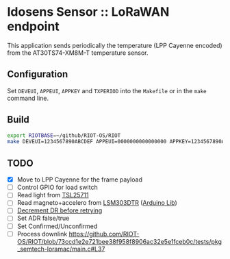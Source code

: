 # Idosens Sensor :: LoRaWAN endpoint

This application sends periodically the temperature (LPP Cayenne encoded) from the AT30TS74-XM8M-T temperature sensor.

## Configuration

Set `DEVEUI`, `APPEUI`, `APPKEY` and `TXPERIOD` into the `Makefile` or in the `make` command line.

## Build

```bash
export RIOTBASE=~/github/RIOT-OS/RIOT
make DEVEUI=1234567890ABCDEF APPEUI=0000000000000000 APPKEY=1234567890ABCDEF1234567890ABCDEF
```

## TODO

* [x] Move to LPP Cayenne for the frame payload
* [ ] Control GPIO for load switch
* [ ] Read light from [TSL25711](https://github.com/adafruit/TSL2561-Arduino-Library)
* [ ] Read magneto+accelero from [LSM303DTR](https://www.st.com/en/mems-and-sensors/lsm303d.html) ([Arduino Lib](https://www.arduino.cc/reference/en/libraries/lsm303/))
* [ ] [Decrement DR before retrying](https://github.com/CampusIoT/orbimote/blob/2174ea10d13ad1386c777ec321da30fe0909b44f/field_test_device/loramac_utils.c#L97)
* [ ] Set ADR false/true
* [ ] Set Confirmed/Unconfirmed
* [ ] Process downlink https://github.com/RIOT-OS/RIOT/blob/73ccd1e2e721bee38f958f8906ac32e5e1fceb0c/tests/pkg_semtech-loramac/main.c#L37
